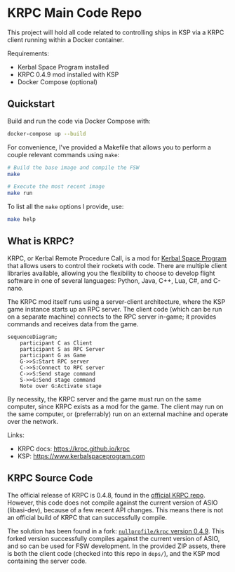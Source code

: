 # KRPC Main Code Repo

This project will hold all code related to controlling ships in KSP via a
KRPC client running within a Docker container.

Requirements:
- Kerbal Space Program installed
- KRPC 0.4.9 mod installed with KSP
- Docker Compose (optional)

## Quickstart

Build and run the code via Docker Compose with:
```sh
docker-compose up --build
```

For convenience, I've provided a Makefile that allows you to perform a couple
relevant commands using `make`:
```sh
# Build the base image and compile the FSW
make

# Execute the most recent image
make run
```

To list all the `make` options I provide, use:
```sh
make help
```

## What is KRPC?

KRPC, or Kerbal Remote Procedure Call, is a mod for [Kerbal Space Program](https://kerbalspaceprogram.com)
that allows users to control their rockets with code. There are multiple client
libraries available, allowing you the flexibility to choose to develop flight
software in one of several languages: Python, Java, C++, Lua, C#, and C-nano.

The KRPC mod itself runs using a server-client architecture, where the KSP game
instance starts up an RPC server. The client code (which can be run on a
separate machine) connects to the RPC server in-game; it provides commands and
receives data from the game.

```mermaid
sequenceDiagram;
    participant C as Client
    participant S as RPC Server
    participant G as Game
    G->>S:Start RPC server
    C->>S:Connect to RPC server
    C->>S:Send stage command
    S->>G:Send stage command
    Note over G:Activate stage
```

By necessity, the KRPC server and the game must run on the same computer, since
KRPC exists as a mod for the game. The client may run on the same computer, or
(preferrably) run on an external machine and operate over the network.

Links:
- KRPC docs: https://krpc.github.io/krpc
- KSP: https://www.kerbalspaceprogram.com

## KRPC Source Code

The official release of KRPC is 0.4.8, found in the [official KRPC repo](https://github.com/krpc/krpc/releases).
However, this code does not compile against the current version of ASIO
(libasi-dev), because of a few recent API changes. This means there is not an
official build of KRPC that can successfully compile.

The solution has been found in a fork: [`nullprofile/krpc` version 0.4.9](https://github.com/nullprofile/krpc/releases/tag/0.4.9-1.12.1).
This forked version successfully compiles against the current version of ASIO,
and so can be used for FSW development. In the provided ZIP assets, there is
both the client code (checked into this repo in `deps/`), and the KSP mod
containing the server code.
